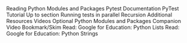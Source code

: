 Reading
Python Modules and Packages
Pytest Documentation
PyTest Tutorial Up to section Running tests in parallel
Recursion
Additional Resources
Videos
Optional Python Modules and Packages Companion Video
Bookmark/Skim
Read: Google for Education: Python Lists
Read: Google for Education: Python Strings
